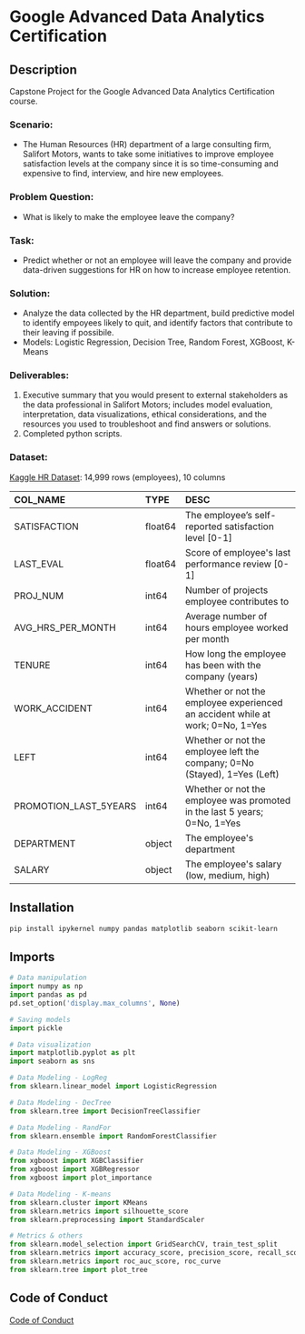 # Google Advanced Data Analytics Certification

## Description

Capstone Project for the Google Advanced Data Analytics Certification course.

### Scenario:

* The Human Resources (HR) department of a large consulting firm, Salifort Motors, wants to take some initiatives to improve employee satisfaction levels at the company since it is so time-consuming and expensive to find, interview, and hire new employees.

### Problem Question:

* What is likely to make the employee leave the company?

### Task:

* Predict whether or not an employee will leave the company and provide data-driven suggestions for HR on how to increase employee retention.

### Solution:

* Analyze the data collected by the HR department, build predictive model to identify empoyees likely to quit, and identify factors that contribute to their leaving if possibile.
* Models: Logistic Regression, Decision Tree, Random Forest, XGBoost, K-Means

### Deliverables:

1. Executive summary that you would present to external stakeholders as the data professional in Salifort Motors; includes model evaluation, interpretation, data visualizations, ethical considerations, and the resources you used to troubleshoot and find answers or solutions.
2. Completed python scripts.

### Dataset:

[Kaggle HR Dataset](https://www.kaggle.com/datasets/mfaisalqureshi/hr-analytics-and-job-prediction): 14,999 rows (employees), 10 columns

| COL_NAME              | TYPE    | DESC                                                                           |
| :-------------------- | :------ | :----------------------------------------------------------------------------- |
| SATISFACTION          | float64 | The employee’s self-reported satisfaction level [0-1]                         |
| LAST_EVAL             | float64 | Score of employee's last performance review [0-1]                              |
| PROJ_NUM              | int64   | Number of projects employee contributes to                                     |
| AVG_HRS_PER_MONTH     | int64   | Average number of hours employee worked per month                              |
| TENURE                | int64   | How long the employee has been with the company (years)                        |
| WORK_ACCIDENT         | int64   | Whether or not the employee experienced an accident while at work; 0=No, 1=Yes |
| LEFT                  | int64   | Whether or not the employee left the company; 0=No (Stayed), 1=Yes (Left)      |
| PROMOTION_LAST_5YEARS | int64   | Whether or not the employee was promoted in the last 5 years; 0=No, 1=Yes     |
| DEPARTMENT            | object  | The employee's department                                                      |
| SALARY                | object  | The employee's salary (low, medium, high)                                     |

## Installation

```bash
pip install ipykernel numpy pandas matplotlib seaborn scikit-learn
```

## Imports

```python
# Data manipulation
import numpy as np
import pandas as pd
pd.set_option('display.max_columns', None)

# Saving models
import pickle

# Data visualization
import matplotlib.pyplot as plt
import seaborn as sns

# Data Modeling - LogReg
from sklearn.linear_model import LogisticRegression

# Data Modeling - DecTree
from sklearn.tree import DecisionTreeClassifier

# Data Modeling - RandFor
from sklearn.ensemble import RandomForestClassifier

# Data Modeling - XGBoost
from xgboost import XGBClassifier
from xgboost import XGBRegressor
from xgboost import plot_importance

# Data Modeling - K-means
from sklearn.cluster import KMeans
from sklearn.metrics import silhouette_score
from sklearn.preprocessing import StandardScaler

# Metrics & others
from sklearn.model_selection import GridSearchCV, train_test_split
from sklearn.metrics import accuracy_score, precision_score, recall_score,f1_score, confusion_matrix, ConfusionMatrixDisplay, classification_report
from sklearn.metrics import roc_auc_score, roc_curve
from sklearn.tree import plot_tree
```

## Code of Conduct

[Code of Conduct](https://www.python.org/psf/conduct/)
